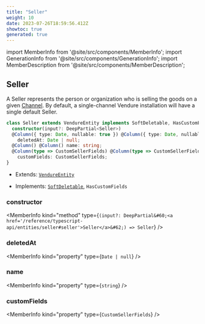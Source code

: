 ```yaml
---
title: "Seller"
weight: 10
date: 2023-07-26T18:59:56.412Z
showtoc: true
generated: true
---
```

<!-- This file was generated from the Vendure source. Do not modify. Instead, re-run the "docs:build" script -->
import MemberInfo from '@site/src/components/MemberInfo';
import GenerationInfo from '@site/src/components/GenerationInfo';
import MemberDescription from '@site/src/components/MemberDescription';


## Seller

<GenerationInfo sourceFile="packages/core/src/entity/seller/seller.entity.ts" sourceLine="16" packageName="@vendure/core" />

A Seller represents the person or organization who is selling the goods on a given <a href='/reference/typescript-api/entities/channel#channel'>Channel</a>.
By default, a single-channel Vendure installation will have a single default Seller.

```ts title="Signature"
class Seller extends VendureEntity implements SoftDeletable, HasCustomFields {
  constructor(input?: DeepPartial<Seller>)
  @Column({ type: Date, nullable: true }) @Column({ type: Date, nullable: true })
    deletedAt: Date | null;
  @Column() @Column() name: string;
  @Column(type => CustomSellerFields) @Column(type => CustomSellerFields)
    customFields: CustomSellerFields;
}
```
* Extends: <code><a href='/reference/typescript-api/entities/vendure-entity#vendureentity'>VendureEntity</a></code>


* Implements: <code><a href='/reference/typescript-api/entities/interfaces#softdeletable'>SoftDeletable</a></code>, <code>HasCustomFields</code>



<div className="members-wrapper">

### constructor

<MemberInfo kind="method" type={`(input?: DeepPartial&#60;<a href='/reference/typescript-api/entities/seller#seller'>Seller</a>&#62;) => Seller`}   />


### deletedAt

<MemberInfo kind="property" type={`Date | null`}   />


### name

<MemberInfo kind="property" type={`string`}   />


### customFields

<MemberInfo kind="property" type={`CustomSellerFields`}   />




</div>
